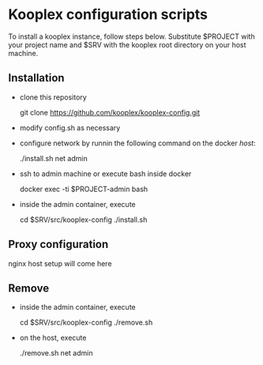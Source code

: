 # Kooplex configuration scripts

To install a kooplex instance, follow steps below. Substitute $PROJECT with your project name and
$SRV with the kooplex root directory on your host machine.

## Installation

* clone this repository

	git clone https://github.com/kooplex/kooplex-config.git

* modify config.sh as necessary
* configure network by runnin the following command on the docker _host_:

	./install.sh net admin

* ssh to admin machine or execute bash inside docker

	docker exec -ti $PROJECT-admin bash

* inside the admin container, execute

	cd $SRV/src/kooplex-config
	./install.sh

## Proxy configuration

nginx host setup will come here

## Remove

* inside the admin container, execute

	cd $SRV/src/kooplex-config
	./remove.sh

* on the host, execute

	./remove.sh net admin